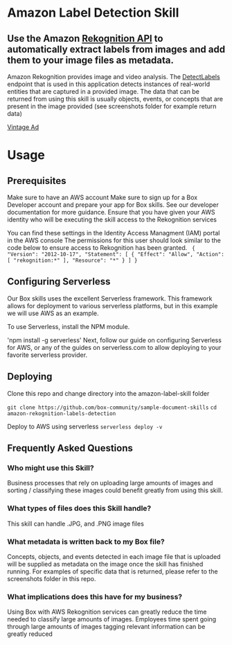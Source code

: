 # Amazon Label Detection Skill
## Use the Amazon [Rekognition API](https://aws.amazon.com/rekognition/) to automatically extract labels from images and add them to your image files as metadata.

Amazon Rekognition provides image and video analysis. The [DetectLabels](https://docs.aws.amazon.com/rekognition/latest/dg/API_DetectLabels.html) endpoint that is used in this application detects instances of real-world entities that are captured in a provided image. The data that can be returned from using this skill is usually objects, events, or concepts that are present in the image provided (see screenshots folder for example return data)

[Vintage Ad](screenshots/Example2.jpg)

# Usage
## Prerequisites
Make sure to have an AWS account
Make sure to sign up for a Box Developer account and prepare your app for Box skills. See our developer documentation for more guidance.
Ensure that you have given your AWS identity who will be executing the skill access to the Rekognition services

You can find these settings in the Identity Access Managment (IAM) portal in the AWS console
The permissions for this user should look similar to the code below to ensure access to Rekognition has been granted.
    ```
    {
    "Version": "2012-10-17",
    "Statement": [
        {
            "Effect": "Allow",
            "Action": [
                "rekognition:*"
            ],
            "Resource": "*"
        }
    ]
}```

## Configuring Serverless
Our Box skills uses the excellent Serverless framework. This framework allows for deployment to various serverless platforms, but in this example we will use AWS as an example.

To use Serverless, install the NPM module.

'npm install -g serverless'
Next, follow our guide on configuring Serverless for AWS, or any of the guides on serverless.com to allow deploying to your favorite serverless provider.

## Deploying
Clone this repo and change directory into the amazon-label-skill folder

`git clone https://github.com/box-community/sample-document-skills`
`cd amazon-rekognition-labels-detection`

Deploy to AWS using serverless
`serverless deploy -v`

## Frequently Asked Questions
### Who might use this Skill?
Business processes that rely on uploading large amounts of images and sorting / classifying these images could benefit greatly from using this skill.

### What types of files does this Skill handle?
This skill can handle .JPG, and .PNG image files 

### What metadata is written back to my Box file?
Concepts, objects, and events detected in each image file that is uploaded will be supplied as metadata on the image once the skill has finished running. For examples of specific data that is returned, please refer to the screenshots folder in this repo.

### What implications does this have for my business?
Using Box with AWS Rekognition services can greatly reduce the time needed to classify large amounts of images. Employees time spent going through large amounts of images tagging relevant information can be greatly reduced
